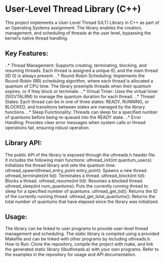 # User-Level Thread Library (C++)
This project implements a User-Level Thread (ULT) Library in C++ as part of an Operating Systems assignment. The library enables the creation, management, and scheduling of threads at the user level, bypassing the kernel’s native thread handling.

## Key Features:
..* Thread Management: Supports creating, terminating, blocking, and resuming threads. Each thread is assigned a unique ID, and the main thread (ID 0) is always present.
..* Round-Robin Scheduling: Implements the Round-Robin (RR) scheduling algorithm, where each thread is allocated a quantum of CPU time. The library preempts threads when their quantum expires, or if they block or terminate.
..* Virtual Timer: Uses the virtual timer (SIGVTALRM) to manage the quantum duration for each thread.
..* Thread States: Each thread can be in one of three states: READY, RUNNING, or BLOCKED, and transitions between states are managed by the library functions.
..* Sleep Functionality: Threads can sleep for a specified number of quantums before being re-queued into the READY state.
..* Error Handling: Provides clear error messages when system calls or thread operations fail, ensuring robust operation.

## Library API:
The public API of the library is exposed through the uthreads.h header file. It includes the following main functions:
uthread_init(int quantum_usecs): Initializes the thread library and sets the quantum time.
uthread_spawn(thread_entry_point entry_point): Spawns a new thread.
uthread_terminate(int tid): Terminates a thread.
uthread_block(int tid): Blocks a thread.
uthread_resume(int tid): Resumes a blocked thread.
uthread_sleep(int num_quantums): Puts the currently running thread to sleep for a specified number of quantums.
uthread_get_tid(): Returns the ID of the currently running thread.
uthread_get_total_quantums(): Returns the total number of quantums that have elapsed since the library was initialized.
## Usage:
The library can be linked to user programs to provide user-level thread management and scheduling.
The static library is compiled using a provided Makefile and can be linked with other programs by including uthreads.h.
How to Run:
Clone the repository, compile the project with make, and link the generated static library (libuthreads.a) with your own programs.
Refer to the examples in the repository for usage and API documentation.
